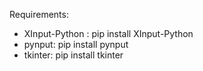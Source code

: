 Requirements:
- XInput-Python : pip install XInput-Python
- pynput: pip install pynput
- tkinter: pip install tkinter